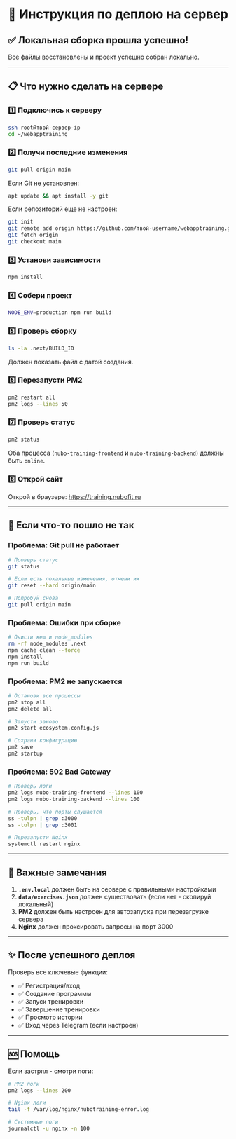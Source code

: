 # 🚀 Инструкция по деплою на сервер

## ✅ Локальная сборка прошла успешно!

Все файлы восстановлены и проект успешно собран локально.

---

## 📋 Что нужно сделать на сервере

### 1️⃣ Подключись к серверу

```bash
ssh root@твой-сервер-ip
cd ~/webapptraining
```

### 2️⃣ Получи последние изменения

```bash
git pull origin main
```

Если Git не установлен:
```bash
apt update && apt install -y git
```

Если репозиторий еще не настроен:
```bash
git init
git remote add origin https://github.com/твой-username/webapptraining.git
git fetch origin
git checkout main
```

### 3️⃣ Установи зависимости

```bash
npm install
```

### 4️⃣ Собери проект

```bash
NODE_ENV=production npm run build
```

### 5️⃣ Проверь сборку

```bash
ls -la .next/BUILD_ID
```

Должен показать файл с датой создания.

### 6️⃣ Перезапусти PM2

```bash
pm2 restart all
pm2 logs --lines 50
```

### 7️⃣ Проверь статус

```bash
pm2 status
```

Оба процесса (`nubo-training-frontend` и `nubo-training-backend`) должны быть `online`.

### 8️⃣ Открой сайт

Открой в браузере: https://training.nubofit.ru

---

## 🔧 Если что-то пошло не так

### Проблема: Git pull не работает

```bash
# Проверь статус
git status

# Если есть локальные изменения, отмени их
git reset --hard origin/main

# Попробуй снова
git pull origin main
```

### Проблема: Ошибки при сборке

```bash
# Очисти кеш и node_modules
rm -rf node_modules .next
npm cache clean --force
npm install
npm run build
```

### Проблема: PM2 не запускается

```bash
# Останови все процессы
pm2 stop all
pm2 delete all

# Запусти заново
pm2 start ecosystem.config.js

# Сохрани конфигурацию
pm2 save
pm2 startup
```

### Проблема: 502 Bad Gateway

```bash
# Проверь логи
pm2 logs nubo-training-frontend --lines 100
pm2 logs nubo-training-backend --lines 100

# Проверь, что порты слушаются
ss -tulpn | grep :3000
ss -tulpn | grep :3001

# Перезапусти Nginx
systemctl restart nginx
```

---

## 📝 Важные замечания

1. **`.env.local`** должен быть на сервере с правильными настройками
2. **`data/exercises.json`** должен существовать (если нет - скопируй локальный)
3. **PM2** должен быть настроен для автозапуска при перезагрузке сервера
4. **Nginx** должен проксировать запросы на порт 3000

---

## ✨ После успешного деплоя

Проверь все ключевые функции:
- ✅ Регистрация/вход
- ✅ Создание программы
- ✅ Запуск тренировки
- ✅ Завершение тренировки
- ✅ Просмотр истории
- ✅ Вход через Telegram (если настроен)

---

## 🆘 Помощь

Если застрял - смотри логи:
```bash
# PM2 логи
pm2 logs --lines 200

# Nginx логи
tail -f /var/log/nginx/nubotraining-error.log

# Системные логи
journalctl -u nginx -n 100
```

